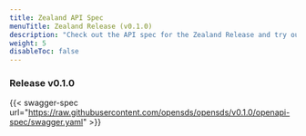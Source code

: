 ```yaml
---
title: Zealand API Spec
menuTitle: Zealand Release (v0.1.0)
description: "Check out the API spec for the Zealand Release and try out the APIs without having to install the system."
weight: 5
disableToc: false
---
```


### Release v0.1.0


{{< swagger-spec url="https://raw.githubusercontent.com/opensds/opensds/v0.1.0/openapi-spec/swagger.yaml" >}}